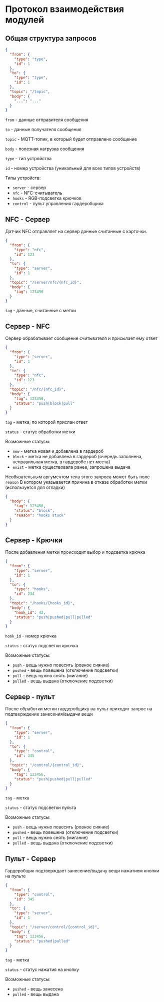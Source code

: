 # Протокол взаимодействия модулей

## Общая структура запросов
```json
{
  "from": {
    "type": "type",
    "id": 1
  },
  "to": {
    "type": "type",
    "id": 1
  },
  "topic": "/topic",
  "body": {
    "...": "..."
  }
}
```

`from` - данные отправителя сообщения

`to` - данные получателя сообщения

`topic` - MQTT-топик, в который будет отправлено сообщение

`body` - полезная нагрузка сообщения

`type` - тип устройства

`id` - номер устройства (уникальный для всех типов устройств)

Типы устройств:
* `server` - сервер 
* `nfc` - NFC-считыватель
* `hooks` - RGB-подсветка крючков
* `control` - пульт управления гардеробщика

## NFC - Сервер

Датчик NFC отправляет на сервер данные считанные с карточки.

```json
{
  "from": {
    "type": "nfc",
    "id": 123
  },
  "to": {
    "type": "server",
    "id": 1
  },
  "topic": "/server/nfc/{nfc_id}",
  "body": {
    "tag": 123456
  }
}
```

`tag` - данные, считанные с метки

## Сервер - NFC

Сервер обрабатывает сообщение считывателя и присылает ему ответ 

```json
{
  "from": {
    "type": "server",
    "id": 1
  },
  "to": {
    "type": "nfc",
    "id": 123
  },
  "topic": "/nfc/{nfc_id}",
  "body": {
    "tag": 123456,
    "status": "push|block|pull"
  }
}
```

`tag` - метка, по которой прислан ответ

`status` - статус обработки метки

Возможные статусы:
* `new` - метка новая и добавлена в гардероб
* `block` - метка не добавлена в гардероб (очередь заполнена, неправильная метка, в гардеробе нет места)
* `exist` - метка существовала ранее, запрошена выдача

Необязательным аргументом тела этого запроса может быть поле `reason`
В котором указывается причина в отказе обработки метки (используется для отладки)

```json
{
  "body": {
    "tag": 123456,
    "status": "block",
    "reason": "hooks stuck"
  }
}
```

## Сервер - Крючки

После добавления метки происходит выбор и подсветка крючка

```json
{
  "from": {
    "type": "server",
    "id": 1
  },
  "to": {
    "type": "hooks",
    "id": 234
  },
  "topic": "/hooks/{hooks_id}",
  "body": {
    "hook_id": 42,
    "status": "push|pushed|pull|pulled"
  }
}
```

`hook_id` - номер крючка

`status` - статус подсветки крючка

Возможные статусы:
* `push` - вещь нужно повесить (ровное сияние)
* `pushed` - вещь повешена (отключение подсветки)
* `pull` - вещь нужно снять (мигание)
* `pulled` - вещь выдана (отключение подсветки)

## Сервер - пульт

После обработки метки гардеробщику на пульт приходит запрос на подтверждение занесения/выдачи вещи 

```json
{
  "from": {
    "type": "server",
    "id": 1
  },
  "to": {
    "type": "control",
    "id": 345
  },
  "topic": "/control/{control_id}",
  "body": {
    "tag": 123456,
    "status": "push|pushed|pull|pulled"
  }
}
```

`tag` - метка 

`status` - статус подсветки пульта

Возможные статусы:
* `push` - вещь нужно повесить (ровное сияние)
* `pushed` - вещь повешена (отключение подсветки)
* `pull` - вещь нужно снять (мигание)
* `pulled` - вещь выдана (отключение подсветки)

## Пульт - Сервер

Гардеробщик подтверждает занесение/выдачу вещи нажатием кнопки на пульте

```json
{
  "from": {
    "type": "control",
    "id": 345
  },
  "to": {
    "type": "server",
    "id": 1
  },
  "topic": "/server/control/{control_id}",
  "body": {
    "tag": 123456,
    "status": "pushed|pulled"
  }
}
```

`tag` - метка

`status` - статус нажатия на кнопку

Возможные статусы:
* `pushed` - вещь занесена
* `pulled` - вещь выдана
